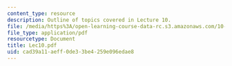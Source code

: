 ```yaml
---
content_type: resource
description: Outline of topics covered in Lecture 10.
file: /media/https%3A/open-learning-course-data-rc.s3.amazonaws.com/10-675j-computational-quantum-mechanics-of-molecular-and-extended-systems-fall-2004/cad39a11aeff0de33be4259e096edae8_Lec10.pdf
file_type: application/pdf
resourcetype: Document
title: Lec10.pdf
uid: cad39a11-aeff-0de3-3be4-259e096edae8
---
```

